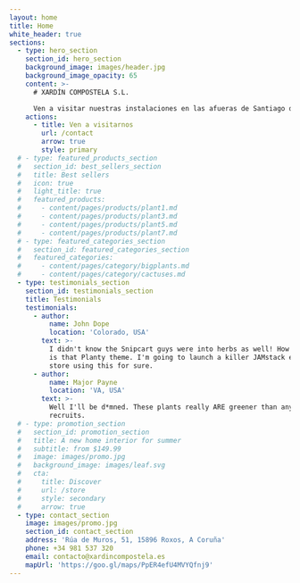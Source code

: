 ```yaml
---
layout: home
title: Home
white_header: true
sections:
  - type: hero_section
    section_id: hero_section
    background_image: images/header.jpg
    background_image_opacity: 65
    content: >-
      # XARDÍN COMPOSTELA S.L.

      Ven a visitar nuestras instalaciones en las afueras de Santiago de Compostela
    actions:
      - title: Ven a visitarnos
        url: /contact
        arrow: true
        style: primary
  # - type: featured_products_section
  #   section_id: best_sellers_section
  #   title: Best sellers
  #   icon: true
  #   light_title: true
  #   featured_products:
  #     - content/pages/products/plant1.md
  #     - content/pages/products/plant3.md
  #     - content/pages/products/plant5.md
  #     - content/pages/products/plant7.md
  # - type: featured_categories_section
  #   section_id: featured_categories_section
  #   featured_categories:
  #     - content/pages/category/bigplants.md
  #     - content/pages/category/cactuses.md
  - type: testimonials_section
    section_id: testimonials_section
    title: Testimonials
    testimonials:
      - author:
          name: John Dope
          location: 'Colorado, USA'
        text: >-
          I didn't know the Snipcart guys were into herbs as well! How beautiful
          is that Planty theme. I'm going to launch a killer JAMstack e-commerce
          store using this for sure.
      - author:
          name: Major Payne
          location: 'VA, USA'
        text: >-
          Well I'll be d*mned. These plants really ARE greener than any of my
          recruits.
  # - type: promotion_section
  #   section_id: promotion_section
  #   title: A new home interior for summer
  #   subtitle: from $149.99
  #   image: images/promo.jpg
  #   background_image: images/leaf.svg
  #   cta:
  #     title: Discover
  #     url: /store
  #     style: secondary
  #     arrow: true
  - type: contact_section
    image: images/promo.jpg
    section_id: contact_section
    address: 'Rúa de Muros, 51, 15896 Roxos, A Coruña'
    phone: +34 981 537 320
    email: contacto@xardincompostela.es
    mapUrl: 'https://goo.gl/maps/PpER4efU4MVYQfnj9'
---
```

